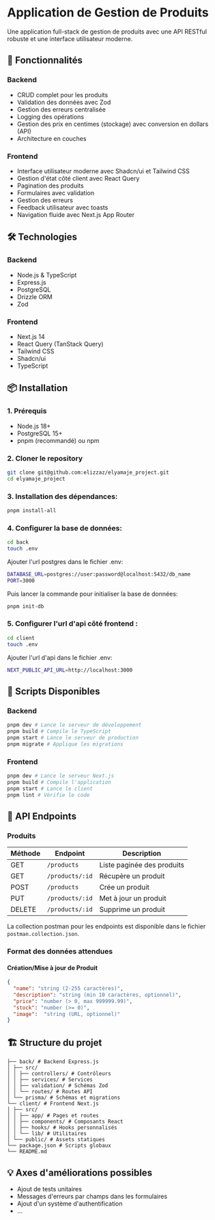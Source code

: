 # Application de Gestion de Produits

Une application full-stack de gestion de produits avec une API RESTful robuste et une interface utilisateur moderne.

## 🚀 Fonctionnalités

### Backend

- CRUD complet pour les produits
- Validation des données avec Zod
- Gestion des erreurs centralisée
- Logging des opérations
- Gestion des prix en centimes (stockage) avec conversion en dollars (API)
- Architecture en couches

### Frontend

- Interface utilisateur moderne avec Shadcn/ui et Tailwind CSS
- Gestion d'état côté client avec React Query
- Pagination des produits
- Formulaires avec validation
- Gestion des erreurs
- Feedback utilisateur avec toasts
- Navigation fluide avec Next.js App Router

## 🛠 Technologies

### Backend

- Node.js & TypeScript
- Express.js
- PostgreSQL
- Drizzle ORM
- Zod

### Frontend
- Next.js 14
- React Query (TanStack Query)
- Tailwind CSS
- Shadcn/ui
- TypeScript


## 📦 Installation

### 1. Prérequis

- Node.js 18+
- PostgreSQL 15+
- pnpm (recommandé) ou npm


### 2. Cloner le repository

```bash
git clone git@github.com:elizzaz/elyamaje_project.git
cd elyamaje_project
```

### 3. Installation des dépendances:

```bash
pnpm install-all
```

### 4. Configurer la base de données:

```bash
cd back
touch .env
```

Ajouter l'url postgres dans le fichier .env:

```bash
DATABASE_URL=postgres://user:password@localhost:5432/db_name
PORT=3000
```

Puis lancer la commande pour initialiser la base de données:

```bash
pnpm init-db
```

### 5. Configurer l'url d'api côté frontend :


```bash
cd client
touch .env
```

Ajouter l'url d'api dans le fichier .env:

```bash 
NEXT_PUBLIC_API_URL=http://localhost:3000
```

## 🚀 Scripts Disponibles

### Backend

```bash
pnpm dev # Lance le serveur de développement
pnpm build # Compile le TypeScript
pnpm start # Lance le serveur de production
pnpm migrate # Applique les migrations
```

### Frontend

```bash 
pnpm dev # Lance le serveur Next.js
pnpm build # Compile l'application
pnpm start # Lance le client
pnpm lint # Vérifie le code
```

## 📝 API Endpoints

### Produits

| Méthode | Endpoint | Description |
|---------|----------|-------------|
| GET | `/products` | Liste paginée des produits |
| GET | `/products/:id` | Récupère un produit |
| POST | `/products` | Crée un produit |
| PUT | `/products/:id` | Met à jour un produit |
| DELETE | `/products/:id` | Supprime un produit |

La collection postman pour les endpoints est disponible dans le fichier `postman.collection.json`.

### Format des données attendues

#### Création/Mise à jour de Produit

```json
{
  "name": "string (2-255 caractères)",
  "description": "string (min 10 caractères, optionnel)",
  "price": "number (> 0, max 999999.99)",
  "stock": "number (>= 0)",
  "image":  "string (URL, optionnel)"
}
```


## 🏗 Structure du projet

```
├── back/ # Backend Express.js
│ ├── src/
│ │ ├── controllers/ # Contrôleurs
│ │ ├── services/ # Services
│ │ ├── validation/ # Schémas Zod
│ │ └── routes/ # Routes API
│ └── prisma/ # Schémas et migrations
└── client/ # Frontend Next.js
│ ├── src/
│ │ ├── app/ # Pages et routes
│ │ ├── components/ # Composants React
│ │ ├── hooks/ # Hooks personnalisés
│ │ └── lib/ # Utilitaires
│ └── public/ # Assets statiques
└── package.json # Scripts globaux
└── README.md
```



## 💡 Axes d'améliorations possibles

- Ajout de tests unitaires
- Messages d'erreurs par champs dans les formulaires
- Ajout d'un système d'authentification
- ...

